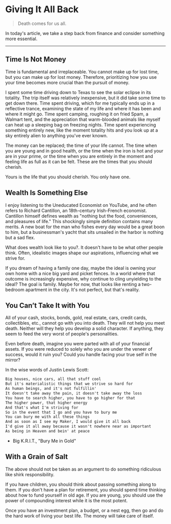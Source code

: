 # Giving It All Back

> Death comes for us all.

In today's article, we take a step back from finance and consider something more essential.

---

## Time Is Not Money

Time is fundamental and irreplaceable. You cannot make up for lost time, but you can make up for lost money. Therefore, prioritizing how you use your time becomes more crucial than the pursuit of money.

I spent some time driving down to Texas to see the solar eclipse in its totality. The trip itself was relatively inexpensive, but it did take some time to get down there. Time spent driving, which for me typically ends up in a reflective trance, examining the state of my life and where it has been and where it might go. Time spent camping, roughing it on fried Spam, a Walmart tent, and the appreciation that warm-blooded animals like myself can heat up a sleeping bag on freezing nights. Time spent experiencing something entirely new, like the moment totality hits and you look up at a sky entirely alien to anything you've ever known.

The money can be replaced; the time of your life cannot. The time when you are young and in good health, or the time when the iron is hot and your are in your prime, or the time when you are entirely in the moment and feeling life as full as it can be felt. These are the times that you should cherish.

Yours is the life that you should cherish. You only have one.

## Wealth Is Something Else

I enjoy listening to the Uneducated Economist on YouTube, and he often refers to Richard Cantillon, an 18th-century Irish-French economist. Cantillon himself defines wealth as "nothing but the food, conveniences, and pleasures of life." This shockingly simple definition contains many merits. A new boat for the man who fishes every day would be a great boon to him, but a businessman's yacht that sits unsailed in the harbor is nothing but a sad flex.

What does wealth look like to you?. It doesn't have to be what other people think. Often, idealistic images shape our aspirations, influencing what we strive for.

If you dream of having a family one day, maybe the ideal is owning your own home with a nice big yard and picket fences. In a world where that outcome is increasingly expensive, why continue to cling unyielding to the ideal? The goal is family. Maybe for now, that looks like renting a two-bedroom apartment in the city. It's not perfect, but that's reality.

## You Can’t Take It with You

All of your cash, stocks, bonds, gold, real estate, cars, credit cards, collectibles, etc., cannot go with you into death. They will not help you meet death. Neither will they help you develop a solid character. If anything, they seem to feed the very worst of people's personalities.

Even before death, imagine you were parted with all of your financial assets. If you were reduced to solely who you are under the veneer of success, would it ruin you? Could you handle facing your true self in the mirror?

In the wise words of Justin Lewis Scott:

```txt
Big houses, nice cars, all that stuff cool
But it's materialistic things that we strive so hard for
As human beings, and it's not fulfillin'
It doesn't take away the pain, it doesn't take away the loss
You have to search higher, you have to go higher for that
The higher power, that higher energy
And that's what I'm striving for
So in the event that I go and you have to bury me
You can bury me with all these things
And as soon as I see my Maker, I would give it all back
I'd give it all away because it wasn't nowhere near as important
As being in Heaven and bein' at peace
```

- Big K.R.I.T., "Bury Me in Gold"

## With a Grain of Salt

The above should not be taken as an argument to do something ridiculous like shirk responsibility.

If you have children, you should think about passing something along to them. If you don't have a plan for retirement, you should spend time thinking about how to fund yourself in old age. If you are young, you should use the power of compounding interest while it is the most potent.

Once you have an investment plan, a budget, or a nest egg, then go and do the hard work of living your best life. The money will take care of itself.
